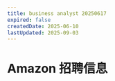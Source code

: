 ```yaml
---
title: business analyst 20250617
expired: false
createdDate: 2025-06-10
lastUpdated: 2025-09-03
---
```


# Amazon 招聘信息

<JobPostingTable job-posting-json-path="amazon/data/business-analyst-20250617.json" />
